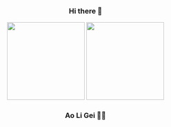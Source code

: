 

<div align="center">

### Hi there 👋


 <img height="180em" src="https://github-readme-stats.vercel.app/api?username=hdygxsj&show_icons=true&theme=radical"/>
 
 <img height="180em" src="https://github-readme-stats.vercel.app/api/top-langs/?username=hdygxsj&count_private=true&layout=compact&langs_count=6&theme=tokyonight"/>


 ### Ao Li Gei 💪🏻
 </div>
